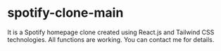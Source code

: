 # spotify-clone-main
 It is a Spotify homepage clone created using React.js and Tailwind CSS technologies. All functions are working. You can contact me for details.
